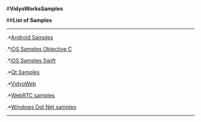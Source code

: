 #**VidyoWorksSamples**

##**List of Samples**

---

.*[Android Samples](https://github.com/vidyoworks/VidyoWorksSamples/tree/master/Android)

.*[iOS Samples Objective C](https://github.com/vidyoworks/VidyoWorksSamples/tree/master/iOS)

.*[iOS Samples Swift](tree/master/iOSSwift/VidyoBareBones/VidyoBareBones)
	
.*[Qt Samples](tree/master/Qt)

.*[VidyoWeb](tree/master/VidyoWeb)

.*[WebRTC samples](tree/master/WebRTC)

.*[Windows Dot Net samples](tree/master/Windows)

---


